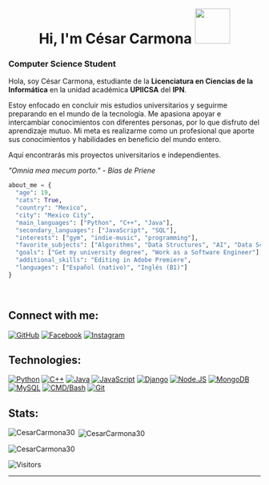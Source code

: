 <h1 align="center">Hi, I'm César Carmona <img src="https://media.giphy.com/media/JvxG1YZ5BcSy1GU0DN/giphy.gif" width="70"></h1>

### Computer Science Student

Hola, soy César Carmona, estudiante de la **Licenciatura en Ciencias de la Informática** en la unidad académica **UPIICSA** del **IPN**.

Estoy enfocado en concluir mis estudios universitarios y seguirme preparando en el mundo de la tecnología. Me apasiona apoyar e intercambiar conocimientos con diferentes personas, por lo que disfruto del aprendizaje mutuo. Mi meta es realizarme como un profesional que aporte sus conocimientos y habilidades en beneficio del mundo entero. 

Aquí encontrarás mis proyectos universitarios e independientes.

*"Omnia mea mecum porto."*
*- Bías de Priene*


```py
about_me = {
  "age": 19,
  "cats": True,
  "country": "Mexico",
  "city": "Mexico City", 
  "main_languages": ["Python", "C++", "Java"],
  "secondary_languages": ["JavaScript", "SQL"],
  "interests": ["gym", "indie-music", "programming"],
  "favorite_subjects": ["Algorithms", "Data Structures", "AI", "Data Science", "Python"],
  "goals": ["Get my university degree", "Work as a Software Engineer"],
  "additional_skills": "Editing in Adobe Premiere",
  "languages": ["Español (nativo)", "Inglés (B1)"]
}
```
</br>

## Connect with me:
[![GitHub](https://img.shields.io/badge/Github-@CesarCarmona30-6e707e?style=for-the-badge&logo=github&logoColor=white&labelColor=101010)](https://github.com/CesarCarmona30)
[![Facebook](https://img.shields.io/badge/Facebook-@clcg58-3b5998?style=for-the-badge&logo=facebook&logoColor=white&labelColor=101010)](https://facebook.com/clcg58)
[![Instagram](https://img.shields.io/badge/Instagram-@cesar58.js-E4405F?style=for-the-badge&logo=instagram&logoColor=white&labelColor=101010)](https://instagram.com/cesar58.js)

## Technologies:
[![Python](https://img.shields.io/badge/Python-F7DF1E?style=for-the-badge&logo=python&logoColor=white&labelColor=101010)]()
[![C++](https://img.shields.io/badge/C++-00599C?style=for-the-badge&logo=c%2B%2B&logoColor=white&labelColor=101010)]()
[![Java](https://img.shields.io/badge/Java-007396?style=for-the-badge&logo=java&logoColor=8B4513&labelColor=FF0000&color=FF0000)]()
[![JavaScript](https://img.shields.io/badge/JavaScript-F7DF1E?style=for-the-badge&logo=javascript&logoColor=white&labelColor=101010)]()
[![Django](https://img.shields.io/badge/Django-092E20?style=for-the-badge&logo=django&logoColor=white&labelColor=101010)]()
[![Node.JS](https://img.shields.io/badge/Node.JS-339933?style=for-the-badge&logo=node.js&logoColor=white&labelColor=101010)]()
[![MongoDB](https://img.shields.io/badge/MongoDB-47A248?style=for-the-badge&logo=mongodb&logoColor=white&labelColor=101010)]()
[![MySQL](https://img.shields.io/badge/MySQL-4479A1?style=for-the-badge&logo=mysql&logoColor=white&labelColor=101010)]()
[![CMD/Bash](https://img.shields.io/badge/CMD%2FBash-4D4D4D?style=for-the-badge&logo=gnu-bash&logoColor=white)]()
[![Git](https://img.shields.io/badge/Git-F05032?style=for-the-badge&logo=git&logoColor=101010)](https://fontawesome.com/icons/git?f=brands&s=solid)

## Stats:
<p><img align="left" src="https://github-readme-stats.vercel.app/api/top-langs?username=CesarCarmona30&show_icons=true&locale=en&layout=compact" alt="CesarCarmona30" /></p>

<p>&nbsp;<img align="center" src="https://github-readme-stats.vercel.app/api?username=CesarCarmona30&show_icons=true&locale=en" alt="CesarCarmona30" /></p>

<p><img align="center" src="https://github-readme-streak-stats.herokuapp.com/?user=CesarCarmona30&" alt="CesarCarmona30" /></p>
     
     
![Visitors](https://visitor-badge.laobi.icu/badge?page_id=CesarCarmona30)     
     
---
